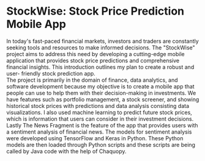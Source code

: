 # StockWise: Stock Price Prediction Mobile App 
In today's fast-paced financial markets, investors and traders are constantly seeking tools and resources to make informed decisions. The "StockWise" project aims to address this need by developing a cutting-edge mobile application that provides stock price predictions and comprehensive financial insights. This introduction outlines my plan to create a robust and user- friendly stock prediction app. 	
The project is primarily in the domain of finance, data analytics, and software development because my objective is to create a mobile app that people can use to help them with their decision-making in investments. We have features such as portfolio management, a stock screener, and showing historical stock prices with predictions and data analysis consisting data visualizations. I also used machine learning to predict future stock prices, which is information that users can consider in their investment decisions. 
Lastly The News Fragment is the feature of the app that provides users with a sentiment analysis of financial news. The models for sentiment analysis were developed using TensorFlow and Keras in Python. These Python models are then loaded through Python scripts and these scripts are being called by Java code with the help of Chaquopy.
